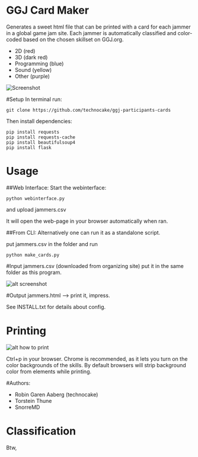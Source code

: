 # GGJ Card Maker

Generates a sweet html file that can be printed with a card for each jammer in a global game jam site.
Each jammer is automatically classified and color-coded based on the chosen skillset on GGJ.org.

 * 2D (red)
 * 3D (dark red)
 * Programming (blue)
 * Sound (yellow)
 * Other (purple)

![Screenshot](https://raw.github.com/technocake/ggj-participants-cards/master/screenshot.png)

#Setup
In terminal run:
```terminal
git clone https://github.com/technocake/ggj-participants-cards
```
Then install dependencies:
```terminal
pip install requests
pip install requests-cache
pip install beautifulsoup4
pip install flask
```

# Usage

##Web Interface:
Start the webinterface: 
```terminal
python webinterface.py
```
and upload jammers.csv

It will open the web-page in your browser automatically when ran.

##From CLI:
Alternatively one can run it as a standalone script. 

put jammers.csv in the folder and run 
```terminal
python make_cards.py
```

#Input
  jammers.csv (downloaded from organizing site)
  put it in the same folder as this program.

  ![alt screenshot](https://raw.github.com/technocake/ggj-participants-cards/master/download-jammers.csv.png)

#Output
 jammers.html --> print it, impress.

See INSTALL.txt for details about config.

# Printing
![alt how to print](https://raw.github.com/technocake/ggj-participants-cards/master/print-in-chrome.png)

Ctrl+p in your browser. 
Chrome is recommended, as it lets you turn on the color backgrounds of the skills. By default browsers will strip background color from elements while printing. 

#Authors:
* Robin Garen Aaberg (technocake)
* Torstein Thune
* SnorreMD


 
# Classification
Btw, 
 
